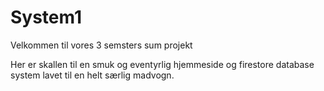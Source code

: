 # System1
Velkommen til vores 3 semsters sum projekt

Her er skallen til en smuk og eventyrlig hjemmeside og firestore database system lavet til en helt særlig madvogn.
